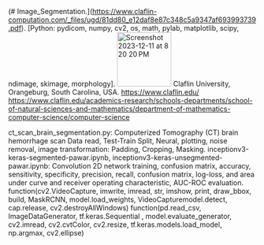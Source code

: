 (# Image_Segmentation.](https://www.claflin-computation.com/_files/ugd/81dd80_e12daf8e87c348c5a9347af693993739.pdf).
[Python: pydicom, numpy, cv2, os, math, pylab, matplotlib, scipy, ndimage, skimage, morphology].
<img width="110" alt="Screenshot 2023-12-11 at 8 20 20 PM" src="https://github.com/spawar2/Image_Segmentation/assets/25118302/1b3ce5bd-baac-4cda-8cd7-bdb0049afa31">
Claflin University, Orangeburg, South Carolina, USA. 
https://www.claflin.edu/
https://www.claflin.edu/academics-research/schools-departments/school-of-natural-sciences-and-mathematics/department-of-mathematics-computer-science/computer-science

ct_scan_brain_segmentation.py: Computerized Tomography (CT) brain hemorrhage scan Data read, Test-Train Split, Neural, plotting, noise removal, image transformation: Padding, Cropping, Masking.
inceptionv3-keras-segmented-pawar.ipynb, inceptionv3-keras-unsegmented-pawar.ipynb: Convolution 2D network training, confusion matrix, accuracy, sensitivity, specificity, precision, recall, confusion matrix, log-loss, and area under curve and receiver operating characteristic, AUC-ROC evaluation.
function(cv2.VideoCapture, imwrite, imread, str, imshow, print, draw_bbox, build, MaskRCNN, model.load_weights, VideoCapturemodel.detect, cap.release, cv2.destroyAllWindows)
function(pd.read_csv, ImageDataGenerator, tf.keras.Sequential
, model.evaluate_generator, cv2.imread, cv2.cvtColor, cv2.resize, tf.keras.models.load_model, np.argmax, cv2.ellipse)

